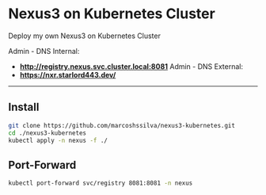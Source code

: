 # Nexus3 on Kubernetes Cluster
Deploy my own Nexus3 on Kubernetes Cluster

Admin - DNS Internal: 
- **http://registry.nexus.svc.cluster.local:8081**
Admin - DNS External: 
- **https://nxr.starlord443.dev/**

---
## Install

```bash
git clone https://github.com/marcoshssilva/nexus3-kubernetes.git
cd ./nexus3-kubernetes
kubectl apply -n nexus -f ./ 
```
## Port-Forward

```bash
kubectl port-forward svc/registry 8081:8081 -n nexus 
```
